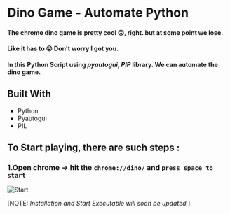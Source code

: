 # Dino Game - Automate Python

#### The chrome dino game is pretty cool :upside_down_face:, right. but at some point we lose.
#### Like it has to :stuck_out_tongue_closed_eyes: Don't worry I got you. 
#### In this Python Script using *pyautogui*, *PIP* library. We can automate the dino game.



## Built With  
* Python
* Pyautogui
* PIL
 


## To Start playing, there are such steps :


### 1.Open chrome -> hit the `chrome://dino/` and `press space to start`
![Start](https://user-images.githubusercontent.com/64283478/114218195-bb2eb580-9986-11eb-9dd6-4d027b141050.PNG)



[NOTE: *Installation and Start Executable will soon be updated.*]
